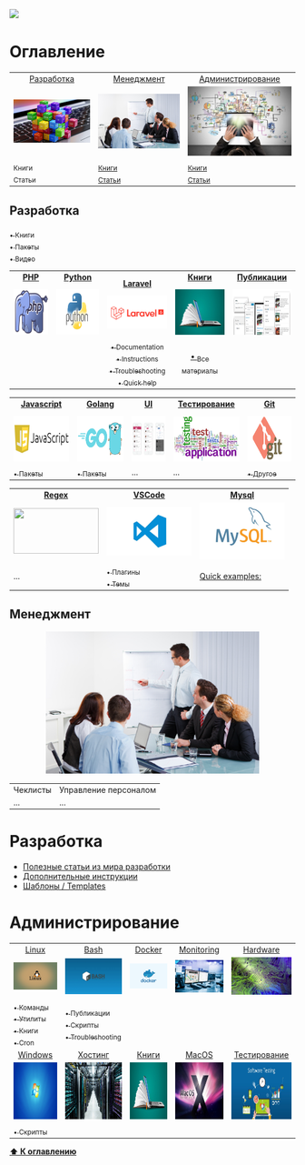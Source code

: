 ![](https://github.styleci.io/repos/7548986/shield?style=plastic)

# Оглавление
<table>
    <tr>
        <td align="center">
            <a href="#разработка">Разработка</a>
        </td>
        <td align="center">
            <a href="#менеджмент">Менеджмент</a>
        </td>
        <td align="center">
            <a href="#администрирование">Администрирование</a>
        </td>
    </tr>
    <tr>
        <td align="center">
            <a href="programming"><img src="images/programming.jpg" width=300px;></a>
        </td>
        <td align="center">
            <a href="#management"><img src="images/management.jpg" width=300px;></a>
        </td>
        <td align="center">
            <a href="#administration"><img src="images/administration.jpg" width=300px;></a>
        </td> 
    </tr>
    <tr>
        <td>
            <sub>Книги</sub><br/>
            <sub>Статьи</sub>
        </td>
        <td>
            <sub><a href="/Management/Books/README.md">Книги</a></sub><br/>
            <sub><a href="/Management/Posts/README.md">Статьи</a></sub>
        </td>
        <td>
            <sub><a href="/Management/Books/README.md">Книги</a></sub><br/>
            <sub><a href="/Management/Posts/README.md">Статьи</a></sub>
        </td> 
    </tr>
</table>

## Разработка

<table>
    <tr>
        <td>
            <div align="center" style="height:30px">
                <a href="/Development/Laravel/README.md"><b>PHP</b></a>
            </div>
            <div align="center">
                <img src="images/php.png" width="150" height="80">
            </div>
        </td>
        <td>
            <div align="center" style="height:30px">
                <a href="/Development/Python/.."><b>Python</b></a>
            </div>
            <div align="center">
                <img src="images/python.jpg" width="150" height="80">
            </div>
        </td>
        <td>
            <div align="center" style="height:30px">
                <a href="/Development/Laravel/README.md"><b>Laravel</b></a>
            </div>
            <div align="center">
                <img src="images/laravel.png" width="150">
            </div>
        </td>
        <td>
            <div align="center" style="height:30px">
                <a href="/Development/Books/README.md"><b>Книги</b></a>
            </div>
            <div align="center">
                <img src="images/books.jpg" width="150" height="80">
            </div>
        </td>
        <td>
            <div align="center" style="height:30px">
                <a href="#"><b>Публикации</b></a>
            </div>
            <div align="center">
                <img src="images/posts.png" width="150" height="80">
            </div>
        </td>
    </tr>
    <tr>
        <td align="center"></td>
            <a href=""><sub>&bull; Книги</sub></a><br/>
            <a href="/Development/PHP_Packets/README.md"><sub>&bull; Пакеты</sub></a><br/>
            <a href="/PHP/Videos/README.md"><sub>&bull; Видео</sub></a></br>
        </td>
        <td align="center">
        </td>
        <td align="center">
            <a href="/Development/Laravel/Documentation/README.md"><sub>&bull;  Documentation</sub></a><br/>
            <a href="/Development/Laravel/Instructions/"><sub>&bull;  Instructions</sub></a><br/>
            <a href="/Development/Laravel/Troubleshooting/README.md"><sub>&bull;  Troubleshooting</sub></a><br/>
            <a href="/Development/Laravel/QuickHelp/README.md"><sub>&bull;  Quick help</sub></a>
        </td>
        <td align="center">
            <a href="/Development/Books/README.md">&bull; <sub>Все материалы</sub></a><br/>
        </td>
        <td align="center">
        </td>
    </tr>
    </table>
    <table>
    <tr>
        <td>
            <div align="center" style="height:30px">
                <a href="#"><b>Javascript</b></a>
            </div>
            <div align="center">
                <img src="images/javascript.png" width="150" height="80">
            </div>
        </td>
        <td>
            <div align="center" style="height:30px">
                <a href="#"><b>Golang</b></a>
            </div>
            <div align="center">
                <img src="images/golang.png" width="150" height="80">
            </div>
        </td>
        <td>
            <div align="center" style="height:30px">
                <a href="/Development/UI/README.md"><b>UI</b></a>
            </div>
            <div align="center">
                <img src="images/ui.png" width="150" height="80">
            </div>
        </td>
        <td>
            <div align="center" style="height:30px">
                <a href="/Development/Testing/README.md"><b>Тестирование</b></a>
            </div>
            <div align="center">
                <img src="images/testing.png" width="150" height="80">
            </div>
        </td>
        <td>
            <div align="center" style="height:30px">
                <a href="#"><b>Git</b></a>
            </div>
            <div align="center">
                <img src="images/git.png" width="150" height="80">
            </div>
        </td>
    </tr>
    <tr>
    </tr>
    <tr>
        <td>
            <a href="/Development/Javascript_Packets/README.md"><sub>&bull; Пакеты</sub></a>
        </td>
        <td>
            <a href="/Development/Golang_Packets/README.md"><sub>&bull; Пакеты</sub></a>
        </td>
        <td>
            ...
        </td>
        <td>
            ...
        </td>
        <td>
            <a href="/Git/Others/README.md"><sub>&bull; Другое</sub></a>
        </td>
    </tr>
    </table>
    <table>
    <tr>
        <td align="center">
            <a href="/Regex/README.md"><b>Regex</b></a>
        </td>
        <td align="center">
            <a href="/Regex/README.md"><b>VSCode</b></a>
        </td>
        <td align="center">
            <a href="/Regex/README.md"><b>Mysql</b></a>
        </td>
    </tr>
    <tr>
        <td>
            <img src="" width="150" height="80">
        </td>
        <td align="center">
            <img src="images/vscode.jpg" width="150">
        </td>
        <td align="center">
            <img src="images/mysql.jpg" width="150">
        </td>
    </tr>
    <tr>
        <td>
            ...
        </td>
        <td>
            <a href="/VSCode/Addons.md"><sub>&bull; Плагины</sub></a><br/>
            <a href="/VSCode/Themes.md"><sub>&bull; Темы</sub></a>
        </td>
        <td>
            <a href="/Mysql/Examples.md">Quick examples:</a>
        </td>
    </tr>
</table>


## Менеджмент
<p align="center">
    <img src="images/management.jpg" height=250px;>
</p>

<table>
    <tr>
        <td align="center">
            Чеклисты
        </td>
        <td align="center">
            Управление персоналом
        </td>
    </tr>
    <tr>
        <td>
            ...
        </td>
        <td>
            ...
        </td>
    </tr>
</table>


# Разработка

* [Полезные статьи из мира разработки](Development/Docs)
* [Дополнительные инструкции](/Development/PHP_Packets/Instructions)
* [Шаблоны / Templates](Development/Templates)

# Администрирование

<table>
    <tr>
        <td align="center">
            <a href="/DevOps/Bash/">Linux</a><br/>
        </td>
        <td align="center">
            <a href="/DevOps/Bash/">Bash</a><br/>
        </td>
        <td align="center">
            <a href="/Management/Posts/README.md">Docker</a><br/>
        </td>
        <td align="center">
            <a href="/DevOps/Monitoring/README.md">Monitoring</a>
        </td>
        <td align="center">
            <a href="/Hardware">Hardware</a>
        </td>
    </tr>
    <tr>
        <td align="center">
            <img src="images/linux.jpg" width="150">
        </td>
        <td align="center">
            <img src="images/bash.jpg" width="150">
        </td>
        <td align="center">
            <img src="images/docker.jpg" width="150">
        </td>
        <td align="center">
            <img src="images/monitoring.jpg" width="150">
        </td>
        <td align="center">
            <img src="images/hardware.jpg" width="150">
        </td>
    </tr>
    <tr>
        <td>
            <a href="/DevOps/Linux_Commands/README.md"><sub>&bull; Команды</sub></a><br/>
            <a href="/DevOps/Linux_Utils/README.md"><sub>&bull; Утилиты</sub></a><br/>
            <a href="/DevOps/Books/README.md"><sub>&bull; Книги</sub></a><br/>
            <a href="/DevOps/Cron"><sub>&bull; Cron</sub></a><br/>
        </td>
            <td>
                <a href="/DevOps/Bash/Posts/README.md"><sub>&bull; Публикации</sub></a><br/>
                <a href="/DevOps/Bash/Scripts/.."><sub>&bull; Скрипты</sub></a><br/>
                <a href="/DevOps/Bash/Torubleshooting/"><sub>&bull; Troubleshooting</sub></a>
        </td>
    </tr>
    <tr>
        <td align="center">
            <a href="#">Windows</a><br/>
        </td>
        <td align="center">
            <a href="/DevOps/Hosting/README.md">Хостинг</a><br/>
        </td>
        <td align="center">
            <a href="/DevOps/Books/README.md">Книги</a><br/>
        </td>
        <td align="center">
            <a href="/DevOps/MacOS/README.md">MacOS</a>
        </td>
        <td align="center">
            <a href="/DevOps/Testing/README.md">Тестирование</a>
        </td>
    </tr>
    <tr>
        <td align="center">
             <img src="images/windows.jpg" width="150" height="100">
        </td>
        <td align="center">
            <img src="images/hosting.jpg" width="150" height="100">
        </td>
        <td align="center">
            <img src="images/books.jpg" width="150" height="100">
        </td>
        <td align="center">
            <img src="images/macos.jpeg" width="150" height="100">
        </td>
        <td align="center">
            <img src="images/testing.jpg" width="150" height="100">
        </td>
    </tr>
    <tr>
        <td>
            <a href="/DevOps/CMDScripts/"><sub>&bull; Скрипты</sub></a>
        </td>
    </tr>
</table>

**[⬆ К оглавлению](#Оглавление)**